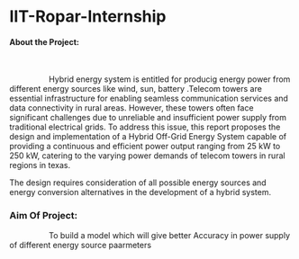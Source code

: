 # IIT-Ropar-Internship

<h4>About  the Project:</h4>
<br>
<p style="text-indent:5em"> Hybrid energy system is entitled  for producig energy power from different energy sources like wind, sun,  battery .Telecom towers are essential infrastructure for enabling seamless communication services and data 
connectivity in rural areas. However, these towers often face significant challenges due to unreliable 
and insufficient power supply from traditional electrical grids. To address this issue, this report 
proposes the design and implementation of a Hybrid Off-Grid Energy System capable of providing a 
continuous and efficient power output ranging from 25 kW to 250 kW, catering to the varying power 
demands of telecom towers in rural regions in texas. </p>

<p style="text-indent:sem">The design requires consideration of all possible energy sources and energy conversion 
alternatives in the development of a hybrid system.</p>



<h3>Aim Of Project:</h3>
<p style="text-indent:5em">
To build a model which  will give better  Accuracy in power supply of different energy source  paarmeters 
